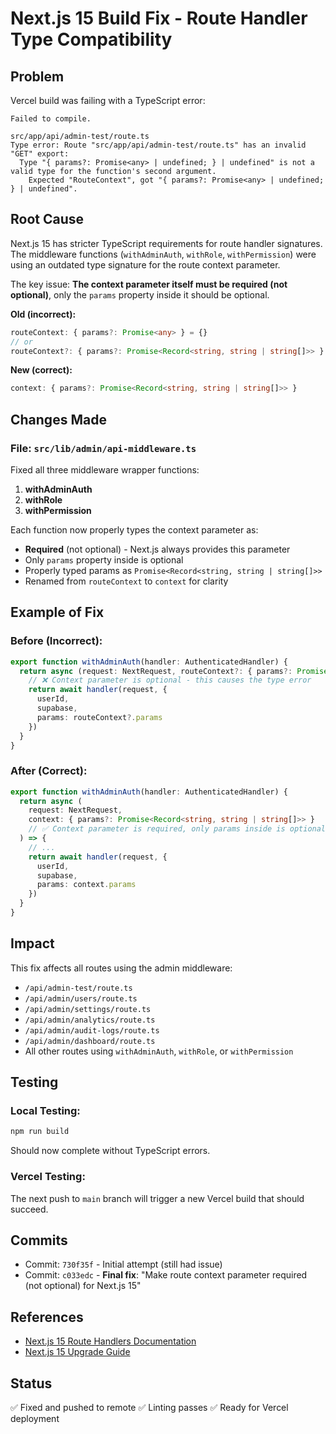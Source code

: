 # Next.js 15 Build Fix - Route Handler Type Compatibility

## Problem
Vercel build was failing with a TypeScript error:

```
Failed to compile.

src/app/api/admin-test/route.ts
Type error: Route "src/app/api/admin-test/route.ts" has an invalid "GET" export:
  Type "{ params?: Promise<any> | undefined; } | undefined" is not a valid type for the function's second argument.
    Expected "RouteContext", got "{ params?: Promise<any> | undefined; } | undefined".
```

## Root Cause
Next.js 15 has stricter TypeScript requirements for route handler signatures. The middleware functions (`withAdminAuth`, `withRole`, `withPermission`) were using an outdated type signature for the route context parameter.

The key issue: **The context parameter itself must be required (not optional)**, only the `params` property inside it should be optional.

**Old (incorrect):**
```typescript
routeContext: { params?: Promise<any> } = {}
// or
routeContext?: { params?: Promise<Record<string, string | string[]>> }
```

**New (correct):**
```typescript
context: { params?: Promise<Record<string, string | string[]>> }
```

## Changes Made

### File: `src/lib/admin/api-middleware.ts`

Fixed all three middleware wrapper functions:

1. **withAdminAuth**
2. **withRole** 
3. **withPermission**

Each function now properly types the context parameter as:
- **Required** (not optional) - Next.js always provides this parameter
- Only `params` property inside is optional
- Properly typed params as `Promise<Record<string, string | string[]>>`
- Renamed from `routeContext` to `context` for clarity

## Example of Fix

### Before (Incorrect):
```typescript
export function withAdminAuth(handler: AuthenticatedHandler) {
  return async (request: NextRequest, routeContext?: { params?: Promise<any> }) => {
    // ❌ Context parameter is optional - this causes the type error
    return await handler(request, {
      userId,
      supabase,
      params: routeContext?.params
    })
  }
}
```

### After (Correct):
```typescript
export function withAdminAuth(handler: AuthenticatedHandler) {
  return async (
    request: NextRequest,
    context: { params?: Promise<Record<string, string | string[]>> }
    // ✅ Context parameter is required, only params inside is optional
  ) => {
    // ...
    return await handler(request, {
      userId,
      supabase,
      params: context.params
    })
  }
}
```

## Impact
This fix affects all routes using the admin middleware:
- `/api/admin-test/route.ts`
- `/api/admin/users/route.ts`
- `/api/admin/settings/route.ts`
- `/api/admin/analytics/route.ts`
- `/api/admin/audit-logs/route.ts`
- `/api/admin/dashboard/route.ts`
- All other routes using `withAdminAuth`, `withRole`, or `withPermission`

## Testing

### Local Testing:
```bash
npm run build
```

Should now complete without TypeScript errors.

### Vercel Testing:
The next push to `main` branch will trigger a new Vercel build that should succeed.

## Commits
- Commit: `730f35f` - Initial attempt (still had issue)
- Commit: `c033edc` - **Final fix**: "Make route context parameter required (not optional) for Next.js 15"

## References
- [Next.js 15 Route Handlers Documentation](https://nextjs.org/docs/app/building-your-application/routing/route-handlers)
- [Next.js 15 Upgrade Guide](https://nextjs.org/docs/app/building-your-application/upgrading/version-15)

## Status
✅ Fixed and pushed to remote
✅ Linting passes
✅ Ready for Vercel deployment

